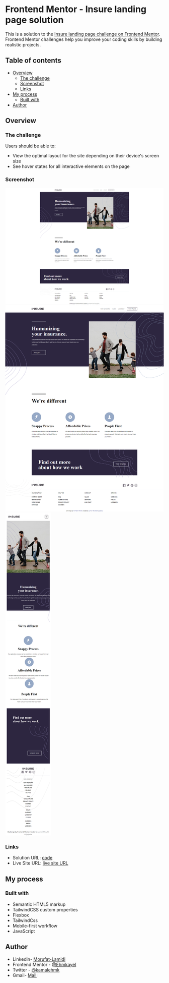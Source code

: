 
# Frontend Mentor - Insure landing page solution

This is a solution to the [Insure landing page challenge on Frontend Mentor](https://www.frontendmentor.io/challenges/insure-landing-page-uTU68JV8). Frontend Mentor challenges help you improve your coding skills by building realistic projects. 

## Table of contents

- [Overview](#overview)
  - [The challenge](#the-challenge)
  - [Screenshot](#screenshot)
  - [Links](#links)
- [My process](#my-process)
  - [Built with](#built-with)
- [Author](#author)

## Overview

### The challenge

Users should be able to:

- View the optimal layout for the site depending on their device's screen size
- See hover states for all interactive elements on the page

### Screenshot

![Desktop](./screenshot/desktop.png)
![Large Laptop](./screenshot/laptopLarge.png)
![Mobile](./screenshot/mobile.png)

### Links

- Solution URL: [code](https://github.com/Ehmkayel/digital-notebook/tree/main/Project-day56/insure-landing-page-master)
- Live Site URL: [live site URL ](https://insure-r.netlify.app/)

## My process

### Built with

- Semantic HTML5 markup
- TailwindCSS custom properties
- Flexbox
- TailwindCss
- Mobile-first workflow
- JavaScript


## Author

 - Linkedin- [Morufat-Lamidi](https://linkedin.com/in/morufat-lamidi)
 - Frontend Mentor - [@Ehmkayel](https://www.frontendmentor.io/profile/Ehmkayel)
 - Twitter - [@kamalehmk](https://www.twitter.com/kamalehmk)
 - Gmail- [Mail](mailto:lamidimorufat0@gmail.com);

